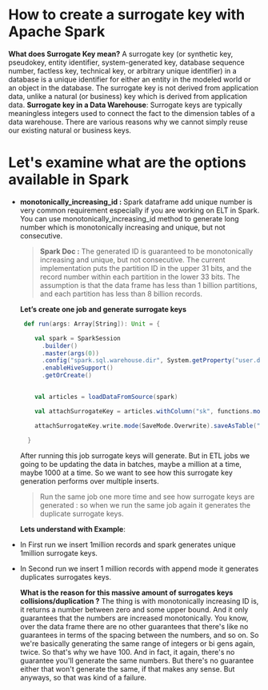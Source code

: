 # How to create a surrogate key with Apache Spark

 **What does  Surrogate Key  mean?**
 A surrogate key (or synthetic key, pseudokey, entity identifier, system-generated key, database sequence number, factless key, technical key, or arbitrary unique identifier) in a database is a unique identifier for either an entity in the modeled world or an object in the database. The surrogate key is not derived from application data, unlike a natural (or business) key which is derived from application data.
 **Surrogate key in a Data Warehouse**: Surrogate keys are typically meaningless integers used to connect the fact to the dimension tables of a data warehouse. There are various reasons why we cannot simply reuse our existing natural or business keys.

# Let's examine what are the options available in Spark

 - **monotonically_increasing_id :** Spark dataframe add unique number is very common requirement especially if you are working on ELT in Spark. You can use monotonically_increasing_id method to generate long number which is monotonically increasing and unique, but not consecutive.
 
 

	>  **Spark Doc :** The generated ID is guaranteed to be monotonically increasing and unique, but not consecutive. The current implementation puts the partition ID in the upper 31 bits, and the record number within each partition in the lower 33 bits. The assumption is that the data frame has less than 1 billion partitions, and each partition has less than 8 billion records.
	
	
	
	**Let’s create one job and generate surrogate keys**
	
	```scala
	 def run(args: Array[String]): Unit = {

	    val spark = SparkSession
	      .builder()
	      .master(args(0))
	      .config("spark.sql.warehouse.dir", System.getProperty("user.dir") + "/spark-warehouse")
	      .enableHiveSupport()
	      .getOrCreate()


	    val articles = loadDataFromSource(spark)

	    val attachSurrogateKey = articles.withColumn("sk", functions.monotonically_increasing_id())

	    attachSurrogateKey.write.mode(SaveMode.Overwrite).saveAsTable("articles_tbl")

	  }

	```
	After running this job surrogate keys will generate. But in ETL jobs we going to be updating the data in batches, maybe a million at a time, maybe 1000 at a time. So we want to see how this surrogate key generation performs over multiple inserts.

	> Run the same job one more time and see how surrogate keys are generated : so when we run the same job again it generates the duplicate surrogate keys.

	**Lets understand with Example**: 
	

 - In First run we insert 1million records and spark generates unique 1million surrogate keys.
 - In Second run we insert 1 million records with append mode it generates duplicates surrogates keys.
 
	**What is the reason for this massive amount of surrogates keys collisions/duplication ?**
	The thing is with monotonically increasing ID is, it returns a number between zero and some upper bound. And it only guarantees that the numbers are increased monotonically. You know, over the data frame there are no other guarantees that there's like no guarantees in terms of the spacing between the numbers, and so on. So we're basically generating the same range of integers or bi gens again, twice. So that's why we have 100. And in fact, it again, there's no guarantee you'll generate the same numbers. But there's no guarantee either that won't generate the same, if that makes any sense. But anyways, so that was kind of a failure.
 
 
 
<!--stackedit_data:
eyJoaXN0b3J5IjpbMjExMTczOTg2MywyNjcxMzYzOSwxOTM3MD
U1ODk2LDM1MTIzNjQ0NCwtMTI3OTAzMDA2OSwzNjMwNDkyOTUs
LTIxMjI0NTgxMDIsLTkwOTc3NDMxMCwxMTQ3NjU0ODMsLTU1OD
kwODA3NywtMTA0ODQ3NTk0NSwtMjA4ODc0NjYxMiwtNDUyODAy
MDQ0LDEzNzA3MDMyNDUsMjU2NjIwODQ0LDEwOTYxNTI2OSwtMz
k3NzM3OTM1LDIwMTY5MTExNzAsMTYxMDE4Nzc1NSwtNjE4NTc2
NzM1XX0=
-->